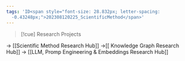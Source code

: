 ```yaml
---
tags: 'ID<span style="font-size: 28.832px; letter-spacing:
  -0.43248px;">202308120225_ScientificMethod</span>'
---
```

>[!cue] Research Projects

-> [[Scientific Method Research Hub]]
->[[ Knowledge Graph Research Hub]]
-> [[LLM, Promp Engineering & Embeddings Research Hub]]


